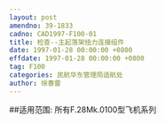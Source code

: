 ```yaml
---
layout: post
amendno: 39-1833
cadno: CAD1997-F100-01
title: 检查--主起落架扭力连接组件
date: 1997-01-28 00:00:00 +0800
effdate: 1997-01-28 00:00:00 +0800
tag: F100
categories: 民航华东管理局适航处
author: 徐春雷
---
```


##适用范围:
所有F.28Mk.0100型飞机系列

